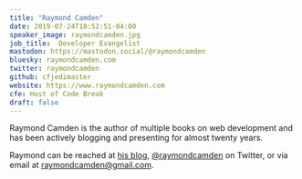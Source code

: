 ```yaml
---
title: "Raymond Camden"
date: 2019-07-24T18:52:51-04:00
speaker_image: raymondcamden.jpg
job_title:  Developer Evangelist
mastodon: https://mastodon.social/@raymondcamden
bluesky: raymondcamden.com
twitter: raymondcamden
github: cfjedimaster
website: https://www.raymondcamden.com
cfe: Host of Code Break
draft: false
---
```


Raymond Camden is the author of multiple books on web development and has been actively blogging and presenting for almost twenty years.

Raymond can be reached at [his blog](https://www.raymondcamden.com/), [@raymondcamden](https://twitter.com/raymondcamden) on Twitter, or via email at raymondcamden@gmail.com.
